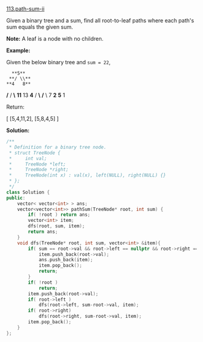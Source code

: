 [113.path-sum-ii](https://leetcode.com/problems/path-sum-ii/)  

Given a binary tree and a sum, find all root-to-leaf paths where each path's sum equals the given sum.

**Note:** A leaf is a node with no children.

**Example:**

Given the below binary tree and `sum = 22`,

      **5**
     **/ \\**
    **4   8**
   **/**   / **\\**
  **11**  13  **4**
 /  **\\**    **/** \\
7    **2**  **5**   1

Return:

\[
   \[5,4,11,2\],
   \[5,8,4,5\]
\]  



**Solution:**  

```cpp
/**
 * Definition for a binary tree node.
 * struct TreeNode {
 *     int val;
 *     TreeNode *left;
 *     TreeNode *right;
 *     TreeNode(int x) : val(x), left(NULL), right(NULL) {}
 * };
 */
class Solution {
public:
    vector< vector<int> > ans;
    vector<vector<int>> pathSum(TreeNode* root, int sum) {
        if( !root ) return ans;
        vector<int> item;
        dfs(root, sum, item);
        return ans;
    }
    void dfs(TreeNode* root, int sum, vector<int> &item){
        if( sum == root->val && root->left == nullptr && root->right == nullptr){
            item.push_back(root->val);
            ans.push_back(item);
            item.pop_back();
            return;
        }
        if( !root )
            return;
        item.push_back(root->val);
        if( root->left )
            dfs(root->left, sum-root->val, item);
        if( root->right)
            dfs(root->right, sum-root->val, item);
        item.pop_back();
    }
};
```
      